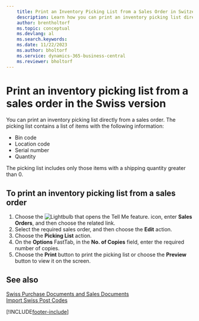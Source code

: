 ```yaml
---
    title: Print an Inventory Picking List from a Sales Order in Switzerland
    description: Learn how you can print an inventory picking list directly from a sales order in the Swiss version of Business Central.
    author: brentholtorf
    ms.topic: conceptual
    ms.devlang: al
    ms.search.keywords:
    ms.date: 11/22/2023
    ms.author: bholtorf
    ms.service: dynamics-365-business-central
    ms.reviewer: bholtorf
---
```

# Print an inventory picking list from a sales order in the Swiss version

You can print an inventory picking list directly from a sales order. The picking list contains a list of items with the following information:  

- Bin code  
- Location code  
- Serial number  
- Quantity  

The picking list includes only those items with a shipping quantity greater than 0.  

## To print an inventory picking list from a sales order  

1. Choose the ![Lightbulb that opens the Tell Me feature.](../../media/ui-search/search_small.png "Tell me what you want to do") icon, enter **Sales Orders**, and then choose the related link.  
2. Select the required sales order, and then choose the **Edit** action.  
3. Choose the **Picking List** action.  
4. On the **Options** FastTab, in the **No. of Copies** field, enter the required number of copies.  
5. Choose the **Print** button to print the picking list or choose the **Preview** button to view it on the screen.  

## See also

[Swiss Purchase Documents and Sales Documents](swiss-purchase-documents-and-sales-documents.md)  
[Import Swiss Post Codes](how-to-import-swiss-post-codes.md)  


[!INCLUDE[footer-include](../../includes/footer-banner.md)]